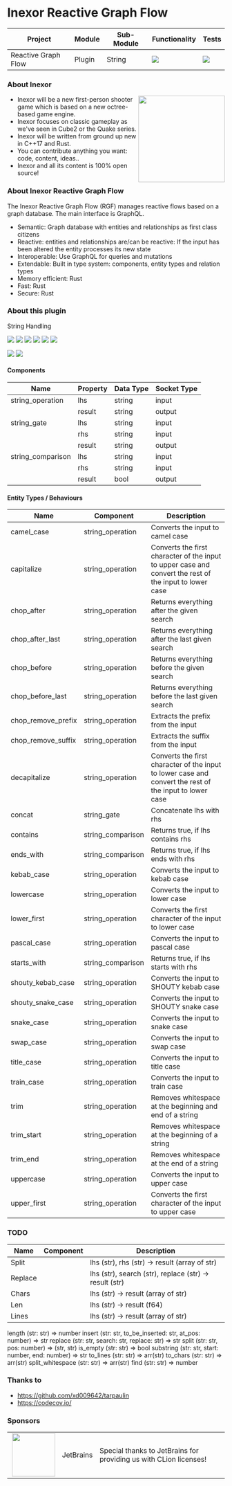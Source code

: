 # Inexor Reactive Graph Flow

| Project             | Module | Sub-Module | Functionality                                                        | Tests                                                                                                                                                      |
|---------------------|--------|------------|----------------------------------------------------------------------|------------------------------------------------------------------------------------------------------------------------------------------------------------|
| Reactive Graph Flow | Plugin | String     | <img src="https://img.shields.io/badge/state-completed-brightgreen"> | [<img src="https://img.shields.io/codecov/c/github/inexorgame/inexor-rgf-plugin-string">](https://app.codecov.io/gh/inexorgame/inexor-rgf-plugin-string)   |

### About Inexor

<a href="https://inexor.org/">
<img align="right" width="200" height="200" src="https://raw.githubusercontent.com/inexorgame/inexor-rgf-plugin-string/main/docs/images/inexor_2.png">
</a>

* Inexor will be a new first-person shooter game which is based on a new octree-based game engine.
* Inexor focuses on classic gameplay as we've seen in Cube2 or the Quake series.
* Inexor will be written from ground up new in C++17 and Rust.
* You can contribute anything you want: code, content, ideas..
* Inexor and all its content is 100% open source!

### About Inexor Reactive Graph Flow

The Inexor Reactive Graph Flow (RGF) manages reactive flows based on a graph database. The main interface is GraphQL.

* Semantic: Graph database with entities and relationships as first class citizens
* Reactive: entities and relationships are/can be reactive: If the input has been altered the entity processes its new state
* Interoperable: Use GraphQL for queries and mutations
* Extendable: Built in type system: components, entity types and relation types
* Memory efficient: Rust
* Fast: Rust
* Secure: Rust

### About this plugin

String Handling

[<img src="https://img.shields.io/badge/Language-Rust-brightgreen">](https://www.rust-lang.org/)
[<img src="https://img.shields.io/badge/Platforms-Linux%20%26%20Windows-brightgreen">]()
[<img src="https://img.shields.io/github/workflow/status/inexorgame/inexor-rgf-plugin-string/Rust">](https://github.com/inexorgame/inexor-rgf-plugin-string/actions?query=workflow%3ARust)
[<img src="https://img.shields.io/github/last-commit/inexorgame/inexor-rgf-plugin-string">]()
[<img src="https://img.shields.io/github/languages/code-size/inexorgame/inexor-rgf-plugin-string">]()
[<img src="https://img.shields.io/codecov/c/github/inexorgame/inexor-rgf-plugin-string">](https://app.codecov.io/gh/inexorgame/inexor-rgf-plugin-string)

[<img src="https://img.shields.io/github/license/inexorgame/inexor-rgf-plugin-string">](https://github.com/inexorgame/inexor-rgf-plugin-string/blob/main/LICENSE)
[<img src="https://img.shields.io/discord/698219248954376256?logo=discord">](https://discord.com/invite/acUW8k7)

#### Components

| Name              | Property | Data Type | Socket Type |
|-------------------|----------|-----------|-------------|
| string_operation  | lhs      | string    | input       |
|                   | result   | string    | output      |
| string_gate       | lhs      | string    | input       |
|                   | rhs      | string    | input       |
|                   | result   | string    | output      |
| string_comparison | lhs      | string    | input       |
|                   | rhs      | string    | input       |
|                   | result   | bool      | output      |

#### Entity Types / Behaviours

| Name               | Component         | Description                                                                                             |
|--------------------|-------------------|---------------------------------------------------------------------------------------------------------|
| camel_case         | string_operation  | Converts the input to camel case                                                                        |
| capitalize         | string_operation  | Converts the first character of the input to upper case and convert the rest of the input to lower case |
| chop_after         | string_operation  | Returns everything after the given search                                                               |
| chop_after_last    | string_operation  | Returns everything after the last given search                                                          |
| chop_before        | string_operation  | Returns everything before the given search                                                              |
| chop_before_last   | string_operation  | Returns everything before the last given search                                                         |
| chop_remove_prefix | string_operation  | Extracts the prefix from the input                                                                      |
| chop_remove_suffix | string_operation  | Extracts the suffix from the input                                                                      |
| decapitalize       | string_operation  | Converts the first character of the input to lower case and convert the rest of the input to lower case |
| concat             | string_gate       | Concatenate lhs with rhs                                                                                |
| contains           | string_comparison | Returns true, if lhs contains rhs                                                                       |
| ends_with          | string_comparison | Returns true, if lhs ends with rhs                                                                      |
| kebab_case         | string_operation  | Converts the input to kebab case                                                                        |
| lowercase          | string_operation  | Converts the input to lower case                                                                        |
| lower_first        | string_operation  | Converts the first character of the input to lower case                                                 |
| pascal_case        | string_operation  | Converts the input to pascal case                                                                       |
| starts_with        | string_comparison | Returns true, if lhs starts with rhs                                                                    |
| shouty_kebab_case  | string_operation  | Converts the input to SHOUTY kebab case                                                                 |
| shouty_snake_case  | string_operation  | Converts the input to SHOUTY snake case                                                                 |
| snake_case         | string_operation  | Converts the input to snake case                                                                        |
| swap_case          | string_operation  | Converts the input to swap case                                                                         |
| title_case         | string_operation  | Converts the input to title case                                                                        |
| train_case         | string_operation  | Converts the input to train case                                                                        |
| trim               | string_operation  | Removes whitespace at the beginning and end of a string                                                 |
| trim_start         | string_operation  | Removes whitespace at the beginning of a string                                                         |
| trim_end           | string_operation  | Removes whitespace at the end of a string                                                               |
| uppercase          | string_operation  | Converts the input to upper case                                                                        |
| upper_first        | string_operation  | Converts the first character of the input to upper case                                                 |

### TODO

| Name       | Component        | Description                                              |
|------------|------------------|----------------------------------------------------------|
| Split      |                  | lhs (str), rhs (str) -> result (array of str)            |
| Replace    |                  | lhs (str), search (str), replace (str) -> result (str)   |
| Chars      |                  | lhs (str) -> result (array of str)                       |
| Len        |                  | lhs (str) -> result (f64)                                |
| Lines      |                  | lhs (str) -> result (array of str)                       |

length (str: str) => number
insert (str: str, to_be_inserted: str, at_pos: number) => str
replace (str: str, search: str, replace: str) => str
split (str: str, pos: number) => (str, str)
is_empty (str: str) => bool
substring (str: str, start: number, end: number) => str
to_lines (str: str) => arr(str)
to_chars (str: str) => arr(str)
split_whitespace (str: str) => arr(str)
find (str: str) => number

### Thanks to

* https://github.com/xd009642/tarpaulin
* https://codecov.io/

### Sponsors

|                                                                                                                                                                                                                              |           |                                                                   |
|------------------------------------------------------------------------------------------------------------------------------------------------------------------------------------------------------------------------------|-----------|-------------------------------------------------------------------|
| <a href="https://www.jetbrains.com/?from=github.com/inexorgame"><img align="right" width="100" height="100" src="https://raw.githubusercontent.com/inexorgame/inexor-rgf-plugin-string/main/docs/images/icon_CLion.svg"></a> | JetBrains | Special thanks to JetBrains for providing us with CLion licenses! |

